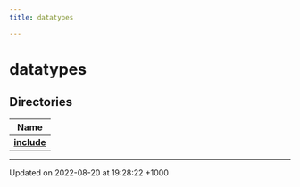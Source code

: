 ```yaml
---
title: datatypes

---
```


# datatypes



## Directories

| Name           |
| -------------- |
| **[include](/uchronia-ts-doc/cpp/Files/dir_0c0283090ae1ae91fb4631a97d59a09f/#dir-include)**  |






-------------------------------

Updated on 2022-08-20 at 19:28:22 +1000
